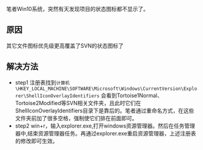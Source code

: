 笔者Win10系统，突然有天发现项目的状态图标都不显示了。
## 原因
其它文件图标优先级更高覆盖了SVN的状态图标了
## 解决方法
- step1 
注册表找到``计算机\HKEY_LOCAL_MACHINE\SOFTWARE\Microsoft\Windows\CurrentVersion\Explorer\ShellIconOverlayIdentifiers``
会看到Tortoise1Normal、Tortoise2Modified等SVN相关文件夹，且此时它们在ShellIconOverlayIdentifiers目录下是靠后的。笔者通过重命名方式，在这些文件夹前加了很多空格，强制使它们排在前面即可。
- step2
win+r，输入explorer.exe,打开windows资源管理器。然后在任务管理器中,结束资源管理器任务。再通过explorer.exe重启资源管理器，上述注册表的修改即可生效。